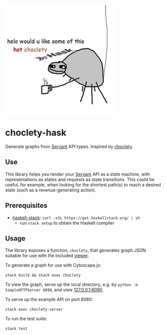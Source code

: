 ![spider offering hot choclety hask](choclety_hask.png)

# choclety-hask

Generate graphs from [Servant](http://haskell-servant.readthedocs.io) API types.
Inspired by [choclety](https://github.com/mooreniemi/choclety).

## Use

This library helps you render
your [Servant](http://haskell-servant.readthedocs.io) API as a state machine,
with representations as states and requests as state transitions. This could be
useful, for example, when looking for the shortest path(s) to reach a desired
state (such as a revenue-generating action).

## Prerequisites
- [haskell-stack](https://www.haskellstack.org/): `curl -sSL https://get.haskellstack.org/ | sh`
    - run `stack setup` to obtain the Haskell compiler

## Usage

The library exposes a function, `choclety`, that generates graph JSON suitable
for use with the included [viewer](https://corajr.github.io/choclety-hask/index.html).

To generate a graph for use with Cytoscape.js:

`stack build && stack exec choclety`

To view the graph, serve up the local directory, e.g. by `python -m SimpleHTTPServer 8090`, and view [127.0.0.1:8090](http://127.0.0.1:8090).

To serve up the example API on port 8080:

`stack exec choclety-server`

To run the test suite:

`stack test`
